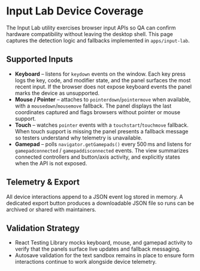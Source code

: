# Input Lab Device Coverage

The Input Lab utility exercises browser input APIs so QA can confirm hardware compatibility without leaving the desktop shell.
This page captures the detection logic and fallbacks implemented in `apps/input-lab`.

## Supported Inputs

- **Keyboard** – listens for `keydown` events on the window. Each key press logs the key, code, and modifier state, and the panel
  surfaces the most recent input. If the browser does not expose keyboard events the panel marks the device as unsupported.
- **Mouse / Pointer** – attaches to `pointerdown`/`pointermove` when available, with a `mousedown`/`mousemove` fallback. The panel
  displays the last coordinates captured and flags browsers without pointer or mouse support.
- **Touch** – watches `pointer` events with a `touchstart`/`touchmove` fallback. When touch support is missing the panel presents a
  fallback message so testers understand why telemetry is unavailable.
- **Gamepad** – polls `navigator.getGamepads()` every 500 ms and listens for `gamepadconnected` / `gamepaddisconnected` events.
  The view summarizes connected controllers and button/axis activity, and explicitly states when the API is not exposed.

## Telemetry & Export

All device interactions append to a JSON event log stored in memory. A dedicated export button produces a downloadable JSON file so
runs can be archived or shared with maintainers.

## Validation Strategy

- React Testing Library mocks keyboard, mouse, and gamepad activity to verify that the panels surface live updates and fallback
  messaging.
- Autosave validation for the text sandbox remains in place to ensure form interactions continue to work alongside device
  telemetry.
